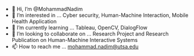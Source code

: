 - 👋 Hi, I’m @MohammadNadim
- 👀 I’m interested in ... Cyber security, Human-Machine Interaction, Mobile Health Application
- 🌱 I’m currently learning ... Tableau, OpenCV, DialogFlow
- 💞️ I’m looking to collaborate on ... Research Project and Research Publication on Human-Machine Interactive Systems
- 📫 How to reach me ... mohammad.nadim@utsa.edu

<!---
MohammadNadim/MohammadNadim is a ✨ special ✨ repository because its `README.md` (this file) appears on your GitHub profile.
You can click the Preview link to take a look at your changes.
--->
